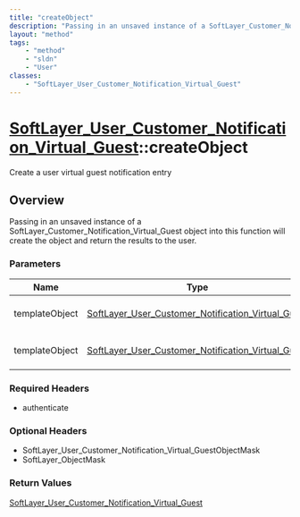```yaml
---
title: "createObject"
description: "Passing in an unsaved instance of a SoftLayer_Customer_Notification_Virtual_Guest object into this function will create... "
layout: "method"
tags:
    - "method"
    - "sldn"
    - "User"
classes:
    - "SoftLayer_User_Customer_Notification_Virtual_Guest"
---
```

# [SoftLayer_User_Customer_Notification_Virtual_Guest](/reference/services/SoftLayer_User_Customer_Notification_Virtual_Guest)::createObject

Create a user virtual guest notification entry


## Overview 
Passing in an unsaved instance of a SoftLayer_Customer_Notification_Virtual_Guest object into this function will create the object and return the results to the user. 

### Parameters 
|Name | Type | Description |
| --- | --- | --- |
|templateObject| <a href='/reference/datatypes/SoftLayer_User_Customer_Notification_Virtual_Guest'>SoftLayer_User_Customer_Notification_Virtual_Guest </a>| The SoftLayer_User_Customer_Notification_Virtual_Guest object that you wish to create.|
|templateObject| <a href='/reference/datatypes/SoftLayer_User_Customer_Notification_Virtual_Guest'>SoftLayer_User_Customer_Notification_Virtual_Guest </a>| The SoftLayer_User_Customer_Notification_Virtual_Guest object that you wish to create.|


### Required Headers
* authenticate

### Optional Headers
* SoftLayer_User_Customer_Notification_Virtual_GuestObjectMask
* SoftLayer_ObjectMask

### Return Values
<a href='/reference/datatypes/SoftLayer_User_Customer_Notification_Virtual_Guest'>SoftLayer_User_Customer_Notification_Virtual_Guest </a>

